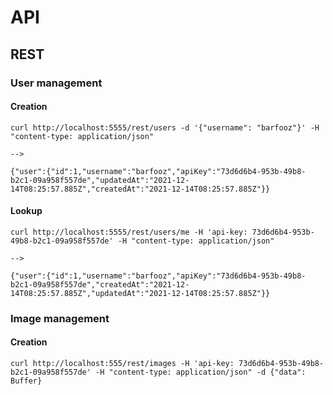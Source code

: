 # API

## REST

### User management

#### Creation

```
curl http://localhost:5555/rest/users -d '{"username": "barfooz"}' -H "content-type: application/json"

-->

{"user":{"id":1,"username":"barfooz","apiKey":"73d6d6b4-953b-49b8-b2c1-09a958f557de","updatedAt":"2021-12-14T08:25:57.885Z","createdAt":"2021-12-14T08:25:57.885Z"}}
```

#### Lookup

```
curl http://localhost:5555/rest/users/me -H 'api-key: 73d6d6b4-953b-49b8-b2c1-09a958f557de' -H "content-type: application/json"

-->

{"user":{"id":1,"username":"barfooz","apiKey":"73d6d6b4-953b-49b8-b2c1-09a958f557de","createdAt":"2021-12-14T08:25:57.885Z","updatedAt":"2021-12-14T08:25:57.885Z"}}
```

### Image management

#### Creation

```
curl http://localhost:555/rest/images -H 'api-key: 73d6d6b4-953b-49b8-b2c1-09a958f557de' -H "content-type: application/json" -d {"data": Buffer}
```
